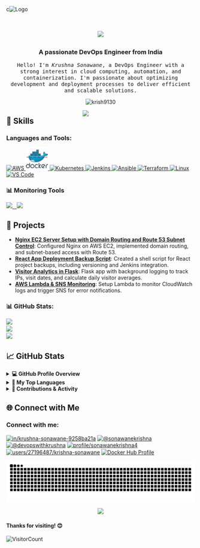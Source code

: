 c![Logo](https://cdn.hashnode.com/res/hashnode/image/upload/v1679457321415/e404c522-8c6c-429a-b226-f8c98b9c3948.gif)
<h1 align="center">
    <img src="https://readme-typing-svg.herokuapp.com/?font=Righteous&size=35&center=true&vCenter=true&width=500&height=70&duration=4000&lines=Hi+There!+👋🏻;+I'm+Krushna+Sonawane!;" />
</h1>

<h3 align="center">A passionate DevOps Engineer from India</h3>



<p align="center">
  <samp>
    Hello! I'm <em>Krushna Sonawane</em>, a DevOps Engineer with a strong interest in cloud computing, automation, and containerization. I'm passionate about optimizing development and deployment processes to deliver efficient and scalable solutions.
  </samp>
  <br/>
</p>

<p align="center"><img src="https://github-readme-streak-stats.herokuapp.com/?user=krish9130&theme=algolia" alt="krish9130" /></p>

<img align='right' src="https://media.giphy.com/media/jRf5fsn8G6YaogAWxn/giphy.gif" width="300">

## 🔧 Skills

<h3 align="left">Languages and Tools:</h3>

<p align="left">
  <a href="https://aws.amazon.com/" target="_blank">
    <img src="https://www.vectorlogo.zone/logos/amazon_aws/amazon_aws-icon.svg" height="60" alt="AWS">
  </a>
  <a href="https://www.docker.com/" target="_blank">
    <img src="https://raw.githubusercontent.com/devicons/devicon/master/icons/docker/docker-original-wordmark.svg" height="60" alt="Docker">
  </a>
  <a href="https://kubernetes.io/" target="_blank">
    <img src="https://www.vectorlogo.zone/logos/kubernetes/kubernetes-icon.svg" height="60" alt="Kubernetes">
  </a>
  <a href="https://www.jenkins.io/" target="_blank">
    <img src="https://www.vectorlogo.zone/logos/jenkins/jenkins-icon.svg" height="60" alt="Jenkins">
  </a>
  <a href="https://www.ansible.com/" target="_blank">
    <img src="https://www.vectorlogo.zone/logos/ansible/ansible-icon.svg" height="60" alt="Ansible">
  </a>
  <a href="https://www.terraform.io/" target="_blank">
    <img src="https://raw.githubusercontent.com/itsksaurabh/itsksaurabh/master/assets/terraform.gif" height="60" alt="Terraform">
  </a>
  <a href="https://www.linux.org/" target="_blank">
    <img src="https://www.vectorlogo.zone/logos/linux/linux-icon.svg" height="60" alt="Linux">
  </a>
  <a href="https://code.visualstudio.com/" target="_blank">
    <img src="https://i.giphy.com/media/IdyAQJVN2kVPNUrojM/200.webp" height="60" alt="VS Code">
  </a>
</p>

### 📊 Monitoring Tools

 <p float="left">
  <a href="https://grafana.com/" target="_blank" >
    <img src="https://raw.githubusercontent.com/itsksaurabh/itsksaurabh/master/assets/grafana.gif" height="60" />&nbsp;&nbsp;
  </a>
  <a href="https://prometheus.io/" target="_blank" >
    <img src="https://raw.githubusercontent.com/itsksaurabh/itsksaurabh/master/assets/prometheus.gif" height="65" />
  </a>
</p>

## 🚀 Projects

- **[Nginx EC2 Server Setup with Domain Routing and Route 53 Subnet Control](https://github.com/krish9130/nginx-ec2-setup)**: Configured Nginx on AWS EC2, implemented domain routing, and subnet-based access with Route 53.
- **[React App Deployment Backup Script](https://medium.com/@sonawanekrishna/automating-directory-backups-with-version-control-in-jenkins-a-step-by-step-guide-2401df549949)**: Created a shell script for React project backups, including versioning and Jenkins integration.
- **[Visitor Analytics in Flask](https://github.com/krish9130/visitor-tracking)**: Flask app with background logging to track IPs, visit dates, and calculate daily visitor averages.
- **[AWS Lambda & SNS Monitoring](https://github.com/krish9130/cloudwatch-lambda-sns)**: Setup Lambda to monitor CloudWatch logs and trigger SNS for error notifications.

### 📊 GitHub Stats:
![](https://github-readme-stats.vercel.app/api?username=Krish9130&theme=tokyonight&hide_border=false&include_all_commits=false&count_private=false)<br/>
![](https://github-readme-streak-stats.herokuapp.com/?user=Krish9130&theme=tokyonight&hide_border=false)<br/>
![](https://github-readme-stats.vercel.app/api/top-langs/?username=Krish9130&theme=tokyonight&hide_border=false&include_all_commits=false&count_private=false&layout=compact)


## 📈 GitHub Stats

<details>
  <summary><b>💻 GitHub Profile Overview</b></summary>
  <p><img align="center" src="http://github-profile-summary-cards.vercel.app/api/cards/stats?username=krish9130&theme=2077" alt="krish9130" /></p>
</details>

<details>
  <summary><b>📂 My Top Languages</b></summary>
  <p><img align="left" src="http://github-profile-summary-cards.vercel.app/api/cards/repos-per-language?username=krish9130&theme=aura" alt="krish9130" /></p>
  <p><img align="center" src="http://github-profile-summary-cards.vercel.app/api/cards/most-commit-language?username=krish9130&theme=aura" alt="krish9130" /></p>
</details>

<details>
  <summary><b>📝 Contributions & Activity</b></summary>
  <p><img align="center" src="http://github-profile-summary-cards.vercel.app/api/cards/profile-details?username=krish9130&theme=great_gatsby" alt="krish9130" /></p>
</details>

## 🌐 Connect with Me

<h3 align="left">Connect with me:</h3>
<p align="left">
<a href="https://linkedin.com/in/in/krushna-sonawane-9258ba21a" target="blank"><img align="center" src="https://raw.githubusercontent.com/rahuldkjain/github-profile-readme-generator/master/src/images/icons/Social/linked-in-alt.svg" alt="in/krushna-sonawane-9258ba21a" height="30" width="40" /></a>
<a href="https://medium.com/@sonawanekrishna" target="blank"><img align="center" src="https://raw.githubusercontent.com/rahuldkjain/github-profile-readme-generator/master/src/images/icons/Social/medium.svg" alt="@sonawanekrishna" height="30" width="40" /></a>
<a href="https://www.youtube.com/c/@devopswithkrushna" target="blank"><img align="center" src="https://raw.githubusercontent.com/rahuldkjain/github-profile-readme-generator/master/src/images/icons/Social/youtube.svg" alt="@devopswithkrushna" height="30" width="40" /></a>
<a href="https://www.hackerrank.com/profile/sonawanekrishna4" target="blank"><img align="center" src="https://raw.githubusercontent.com/rahuldkjain/github-profile-readme-generator/master/src/images/icons/Social/hackerrank.svg" alt="profile/sonawanekrishna4" height="30" width="40" /></a>
<a href="https://stackoverflow.com/users/users/27196487/krishna-sonawane" target="blank"><img align="center" src="https://raw.githubusercontent.com/rahuldkjain/github-profile-readme-generator/master/src/images/icons/Social/stack-overflow.svg" alt="users/27196487/krishna-sonawane" height="30" width="40" /></a>
<a href="https://hub.docker.com/u/krish9130" target="_blank"><img align="center" src="https://upload.wikimedia.org/wikipedia/commons/thumb/4/4e/Docker_Logo.svg/512px-Docker_Logo.svg.png" alt="Docker Hub Profile" height="30" width="30" /></a>
</p>

![snake gif](https://github.com/arcVaishali/arcVaishali/blob/output/github-snake-dark.svg)

<p align="center">
   <img src="https://media.giphy.com/media/jpVnC65DmYeyRL4LHS/giphy.gif" width="20%">
</p>

#### Thanks for visiting! 😊
![VisitorCount](https://profile-counter.glitch.me/krish9130/count.svg)
